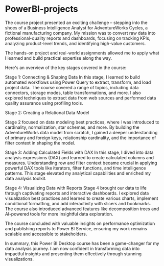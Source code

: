 # PowerBI-projects

The course project presented an exciting challenge – stepping into the shoes of a Business Intelligence Analyst for AdventureWorks Cycles, a fictional manufacturing company. My mission was to convert raw data into professional-quality reports and dashboards, focusing on tracking KPIs, analyzing product-level trends, and identifying high-value customers.

The hands-on project and real-world assignments allowed me to apply what I learned and build practical expertise along the way.

Here's an overview of the key stages covered in the course:

Stage 1: Connecting & Shaping Data
In this stage, I learned to build automated workflows using Power Query to extract, transform, and load project data. The course covered a range of topics, including data connectors, storage modes, table transformations, and more. I also explored techniques to extract data from web sources and performed data quality assurance using profiling tools.

Stage 2: Creating a Relational Data Model

Stage 2 focused on data modeling best practices, where I was introduced to cardinality, normalization, star schemas, and more. By building the AdventureWorks data model from scratch, I gained a deeper understanding of primary and foreign keys, relationship cardinality, and the importance of filter context in shaping the model.

Stage 3: Adding Calculated Fields with DAX
In this stage, I dived into data analysis expressions (DAX) and learned to create calculated columns and measures. Understanding row and filter context became crucial in applying powerful DAX tools like iterators, filter functions, and time intelligence patterns. This stage elevated my analytical capabilities and enriched my data analysis toolkit.

Stage 4: Visualizing Data with Reports
Stage 4 brought our data to life through captivating reports and interactive dashboards. I explored data visualization best practices and learned to create various charts, implement conditional formatting, and add interactivity with slicers and bookmarks. The course also introduced advanced features like decomposition trees and AI-powered tools for more insightful data exploration.

The course concluded with valuable insights on performance optimization and publishing reports to Power BI Service, ensuring my work remains scalable and accessible to stakeholders.

In summary, this Power BI Desktop course has been a game-changer for my data analysis journey. I am now confident in transforming data into impactful insights and presenting them effectively through stunning visualizations.
